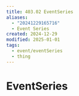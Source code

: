 ```yaml
---
title: 403.02 EventSeries
aliases:
  - "20241229165716"
  - Event Series
created: 2024-12-29
modified: 2025-01-01
tags:
  - event/eventSeries
  - thing
---
```

# EventSeries

